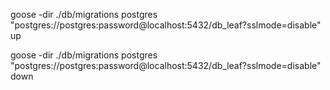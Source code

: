 goose -dir ./db/migrations postgres "postgres://postgres:password@localhost:5432/db_leaf?sslmode=disable" up

goose -dir ./db/migrations postgres "postgres://postgres:password@localhost:5432/db_leaf?sslmode=disable" down

